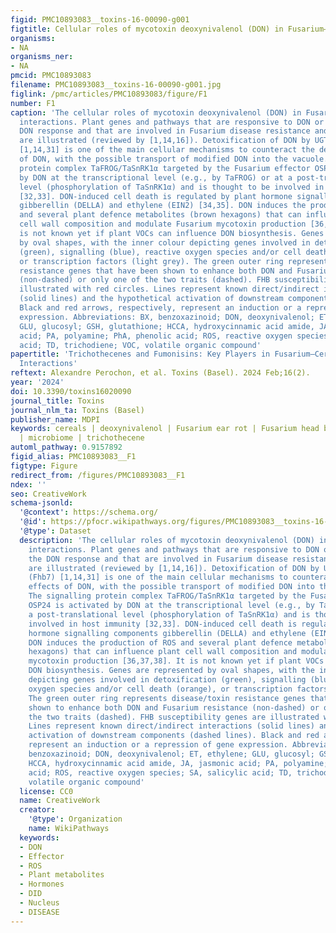```yaml
---
figid: PMC10893083__toxins-16-00090-g001
figtitle: Cellular roles of mycotoxin deoxynivalenol (DON) in Fusarium–cereal interactions
organisms:
- NA
organisms_ner:
- NA
pmcid: PMC10893083
filename: PMC10893083__toxins-16-00090-g001.jpg
figlink: /pmc/articles/PMC10893083/figure/F1
number: F1
caption: 'The cellular roles of mycotoxin deoxynivalenol (DON) in Fusarium–cereal
  interactions. Plant genes and pathways that are responsive to DON or influence the
  DON response and that are involved in Fusarium disease resistance and susceptibility
  are illustrated (reviewed by [1,14,16]). Detoxification of DON by UGTs and GST (Fhb7)
  [1,14,31] is one of the main cellular mechanisms to counteract the deleterious effects
  of DON, with the possible transport of modified DON into the vacuole. The signalling
  protein complex TaFROG/TaSnRK1α targeted by the Fusarium effector OSP24 is activated
  by DON at the transcriptional level (e.g., by TaFROG) or at a post-translational
  level (phosphorylation of TaSnRK1α) and is thought to be involved in host immunity
  [32,33]. DON-induced cell death is regulated by plant hormone signalling components
  gibberellin (DELLA) and ethylene (EIN2) [34,35]. DON induces the production of ROS
  and several plant defence metabolites (brown hexagons) that can influence plant
  cell wall composition and modulate Fusarium mycotoxin production [36,37,38]. It
  is not known yet if plant VOCs can influence DON biosynthesis. Genes are represented
  by oval shapes, with the inner colour depicting genes involved in detoxification
  (green), signalling (blue), reactive oxygen species and/or cell death (orange),
  or transcription factors (light grey). The green outer ring represents disease/toxin
  resistance genes that have been shown to enhance both DON and Fusarium resistance
  (non-dashed) or only one of the two traits (dashed). FHB susceptibility genes are
  illustrated with red circles. Lines represent known direct/indirect interactions
  (solid lines) and the hypothetical activation of downstream components (dashed lines).
  Black and red arrows, respectively, represent an induction or a repression of gene
  expression. Abbreviations: BX, benzoxazinoid; DON, deoxynivalenol; ET, ethylene;
  GLU, glucosyl; GSH, glutathione; HCCA, hydroxycinnamic acid amide, JA, jasmonic
  acid; PA, polyamine; PhA, phenolic acid; ROS, reactive oxygen species; SA, salicylic
  acid; TD, trichodiene; VOC, volatile organic compound'
papertitle: 'Trichothecenes and Fumonisins: Key Players in Fusarium–Cereal Ecosystem
  Interactions'
reftext: Alexandre Perochon, et al. Toxins (Basel). 2024 Feb;16(2).
year: '2024'
doi: 10.3390/toxins16020090
journal_title: Toxins
journal_nlm_ta: Toxins (Basel)
publisher_name: MDPI
keywords: cereals | deoxynivalenol | Fusarium ear rot | Fusarium head blight | insects
  | microbiome | trichothecene
automl_pathway: 0.9157892
figid_alias: PMC10893083__F1
figtype: Figure
redirect_from: /figures/PMC10893083__F1
ndex: ''
seo: CreativeWork
schema-jsonld:
  '@context': https://schema.org/
  '@id': https://pfocr.wikipathways.org/figures/PMC10893083__toxins-16-00090-g001.html
  '@type': Dataset
  description: 'The cellular roles of mycotoxin deoxynivalenol (DON) in Fusarium–cereal
    interactions. Plant genes and pathways that are responsive to DON or influence
    the DON response and that are involved in Fusarium disease resistance and susceptibility
    are illustrated (reviewed by [1,14,16]). Detoxification of DON by UGTs and GST
    (Fhb7) [1,14,31] is one of the main cellular mechanisms to counteract the deleterious
    effects of DON, with the possible transport of modified DON into the vacuole.
    The signalling protein complex TaFROG/TaSnRK1α targeted by the Fusarium effector
    OSP24 is activated by DON at the transcriptional level (e.g., by TaFROG) or at
    a post-translational level (phosphorylation of TaSnRK1α) and is thought to be
    involved in host immunity [32,33]. DON-induced cell death is regulated by plant
    hormone signalling components gibberellin (DELLA) and ethylene (EIN2) [34,35].
    DON induces the production of ROS and several plant defence metabolites (brown
    hexagons) that can influence plant cell wall composition and modulate Fusarium
    mycotoxin production [36,37,38]. It is not known yet if plant VOCs can influence
    DON biosynthesis. Genes are represented by oval shapes, with the inner colour
    depicting genes involved in detoxification (green), signalling (blue), reactive
    oxygen species and/or cell death (orange), or transcription factors (light grey).
    The green outer ring represents disease/toxin resistance genes that have been
    shown to enhance both DON and Fusarium resistance (non-dashed) or only one of
    the two traits (dashed). FHB susceptibility genes are illustrated with red circles.
    Lines represent known direct/indirect interactions (solid lines) and the hypothetical
    activation of downstream components (dashed lines). Black and red arrows, respectively,
    represent an induction or a repression of gene expression. Abbreviations: BX,
    benzoxazinoid; DON, deoxynivalenol; ET, ethylene; GLU, glucosyl; GSH, glutathione;
    HCCA, hydroxycinnamic acid amide, JA, jasmonic acid; PA, polyamine; PhA, phenolic
    acid; ROS, reactive oxygen species; SA, salicylic acid; TD, trichodiene; VOC,
    volatile organic compound'
  license: CC0
  name: CreativeWork
  creator:
    '@type': Organization
    name: WikiPathways
  keywords:
  - DON
  - Effector
  - ROS
  - Plant metabolites
  - Hormones
  - DID
  - Nucleus
  - DISEASE
---
```

